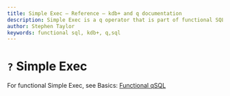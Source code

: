 ```yaml
---
title: Simple Exec – Reference – kdb+ and q documentation
description: Simple Exec is a q operator that is part of functional SQL.
author: Stephen Taylor
keywords: functional sql, kdb+, q,sql
---
```

# `?` Simple Exec




For functional Simple Exec, see Basics: [Functional qSQL](../basics/funsql.md#simple-exec)

